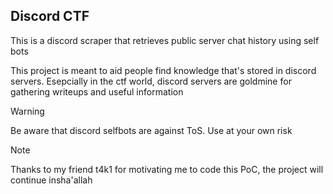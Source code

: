 ## Discord CTF

This is a discord scraper that retrieves public server chat history using self bots

This project is meant to aid people find knowledge that's stored in discord servers. Esepcially in the ctf world, discord servers are goldmine for gathering writeups and useful information

> [!WARNING]
> Be aware that discord selfbots are against ToS. Use at your own risk

> [!NOTE]
> Thanks to my friend t4k1 for motivating me to code this PoC, the project will continue insha'allah
